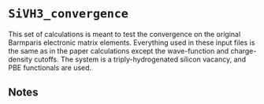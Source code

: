 # `SiVH3_convergence`

This set of calculations is meant to test the convergence on the original Barmparis electronic matrix elements. Everything used in these input files is the same as in the paper calculations except the wave-function and charge-density cutoffs. The system is a triply-hydrogenated silicon vacancy, and PBE functionals are used.

## Notes

